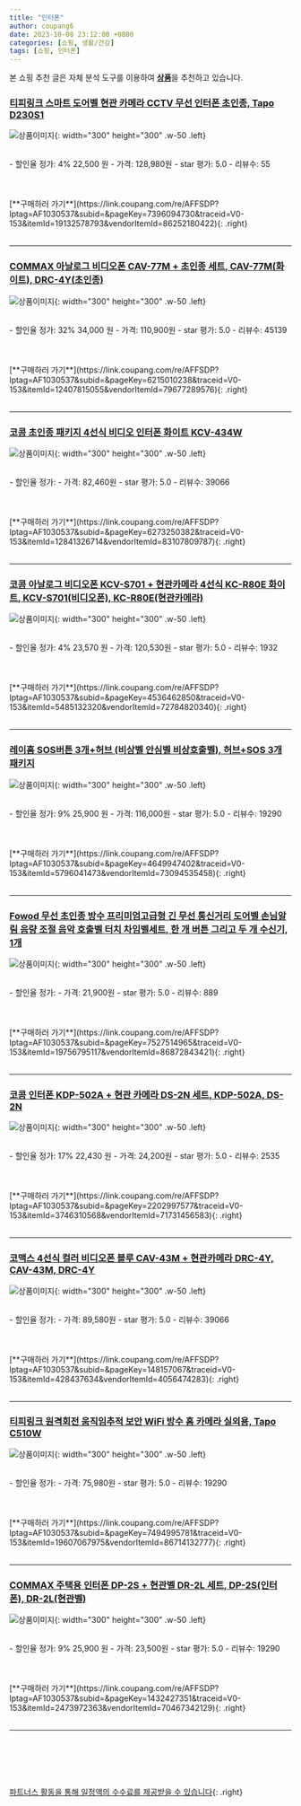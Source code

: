 ```yaml
---
title: "인터폰"
author: coupang6
date: 2023-10-08 23:12:00 +0800
categories: [쇼핑, 생활/건강]
tags: [쇼핑, 인터폰]
---
```


본 쇼핑 추천 글은 자체 분석 도구를 이용하여 [**상품**](https://link.coupang.com/a/bao1ui)을 추천하고 있습니다.

### [티피링크 스마트 도어벨 현관 카메라 CCTV 무선 인터폰 초인종, Tapo D230S1](https://link.coupang.com/re/AFFSDP?lptag=AF1030537&subid=&pageKey=7396094730&traceid=V0-153&itemId=19132578793&vendorItemId=86252180422)

![상품이미지](https://thumbnail7.coupangcdn.com/thumbnails/remote/230x230ex/image/retail/images/2023/06/12/14/6/c92ea4ed-c257-4101-a3ef-0b6583def16e.jpg){: width="300" height="300" .w-50 .left}


<br>
- 할인율 정가: 4%  22,500   원
- 가격: 128,980원
- star 평가: 5.0
- 리뷰수: 55
<br>
<br>
<br>
<br>
[**구매하러 가기**](https://link.coupang.com/re/AFFSDP?lptag=AF1030537&subid=&pageKey=7396094730&traceid=V0-153&itemId=19132578793&vendorItemId=86252180422){: .right}
<br>
<br>

---

### [COMMAX 아날로그 비디오폰 CAV-77M + 초인종 세트, CAV-77M(화이트), DRC-4Y(초인종)](https://link.coupang.com/re/AFFSDP?lptag=AF1030537&subid=&pageKey=6215010238&traceid=V0-153&itemId=12407815055&vendorItemId=79677289576)

![상품이미지](https://thumbnail7.coupangcdn.com/thumbnails/remote/230x230ex/image/rs_quotation_api/pumo4ni3/631ca846b59d46a280a2f42d416a1809.jpg){: width="300" height="300" .w-50 .left}


<br>
- 할인율 정가: 32%  34,000   원
- 가격: 110,900원
- star 평가: 5.0
- 리뷰수: 45139
<br>
<br>
<br>
<br>
[**구매하러 가기**](https://link.coupang.com/re/AFFSDP?lptag=AF1030537&subid=&pageKey=6215010238&traceid=V0-153&itemId=12407815055&vendorItemId=79677289576){: .right}
<br>
<br>

---

### [코콤 초인종 패키지 4선식 비디오 인터폰 화이트 KCV-434W](https://link.coupang.com/re/AFFSDP?lptag=AF1030537&subid=&pageKey=6273250382&traceid=V0-153&itemId=12841326714&vendorItemId=83107809787)

![상품이미지](https://thumbnail7.coupangcdn.com/thumbnails/remote/230x230ex/image/retail/images/103296425779421-f07c7f46-dfea-4b62-8e89-1b3b1a6678fa.jpg){: width="300" height="300" .w-50 .left}


<br>
- 할인율 정가: 
- 가격: 82,460원
- star 평가: 5.0
- 리뷰수: 39066
<br>
<br>
<br>
<br>
[**구매하러 가기**](https://link.coupang.com/re/AFFSDP?lptag=AF1030537&subid=&pageKey=6273250382&traceid=V0-153&itemId=12841326714&vendorItemId=83107809787){: .right}
<br>
<br>

---

### [코콤 아날로그 비디오폰 KCV-S701 + 현관카메라 4선식 KC-R80E 화이트, KCV-S701(비디오폰), KC-R80E(현관카메라)](https://link.coupang.com/re/AFFSDP?lptag=AF1030537&subid=&pageKey=4536462850&traceid=V0-153&itemId=5485132320&vendorItemId=72784820340)

![상품이미지](https://thumbnail10.coupangcdn.com/thumbnails/remote/230x230ex/image/retail/images/2020/12/02/16/4/fa16c782-f9ee-4e7a-9355-ff4e5c2ce9b6.jpg){: width="300" height="300" .w-50 .left}


<br>
- 할인율 정가: 4%  23,570   원
- 가격: 120,530원
- star 평가: 5.0
- 리뷰수: 1932
<br>
<br>
<br>
<br>
[**구매하러 가기**](https://link.coupang.com/re/AFFSDP?lptag=AF1030537&subid=&pageKey=4536462850&traceid=V0-153&itemId=5485132320&vendorItemId=72784820340){: .right}
<br>
<br>

---

### [레이홈 SOS버튼 3개+허브 (비상벨 안심벨 비상호출벨), 허브+SOS 3개 패키지](https://link.coupang.com/re/AFFSDP?lptag=AF1030537&subid=&pageKey=4649947402&traceid=V0-153&itemId=5796041473&vendorItemId=73094535458)

![상품이미지](https://thumbnail10.coupangcdn.com/thumbnails/remote/230x230ex/image/vendor_inventory/217a/58d2a9e84e9ff08bee715d23b475b979715d4ed0e8b868d324f933b9d839.jpg){: width="300" height="300" .w-50 .left}


<br>
- 할인율 정가: 9%  25,900   원
- 가격: 116,000원
- star 평가: 5.0
- 리뷰수: 19290
<br>
<br>
<br>
<br>
[**구매하러 가기**](https://link.coupang.com/re/AFFSDP?lptag=AF1030537&subid=&pageKey=4649947402&traceid=V0-153&itemId=5796041473&vendorItemId=73094535458){: .right}
<br>
<br>

---

### [Fowod 무선 초인종 방수 프리미엄고급형 긴 무선 통신거리 도어벨 손님알림 음량 조절 음악 호출벨 터치 차임벨세트, 한 개 버튼 그리고 두 개 수신기, 1개](https://link.coupang.com/re/AFFSDP?lptag=AF1030537&subid=&pageKey=7527514965&traceid=V0-153&itemId=19756795117&vendorItemId=86872843421)

![상품이미지](https://thumbnail10.coupangcdn.com/thumbnails/remote/230x230ex/image/vendor_inventory/c061/45729182845a6be91111305b28fd89069aa62e0148990bf4271bb41311b7.png){: width="300" height="300" .w-50 .left}


<br>
- 할인율 정가: 
- 가격: 21,900원
- star 평가: 5.0
- 리뷰수: 889
<br>
<br>
<br>
<br>
[**구매하러 가기**](https://link.coupang.com/re/AFFSDP?lptag=AF1030537&subid=&pageKey=7527514965&traceid=V0-153&itemId=19756795117&vendorItemId=86872843421){: .right}
<br>
<br>

---

### [코콤 인터폰 KDP-502A + 현관 카메라 DS-2N 세트, KDP-502A, DS-2N](https://link.coupang.com/re/AFFSDP?lptag=AF1030537&subid=&pageKey=2202997577&traceid=V0-153&itemId=3746310568&vendorItemId=71731456583)

![상품이미지](https://thumbnail6.coupangcdn.com/thumbnails/remote/230x230ex/image/retail/images/2020/10/06/14/9/bebc7494-b4a6-481c-afc2-a1834e308a66.jpg){: width="300" height="300" .w-50 .left}


<br>
- 할인율 정가: 17%  22,430   원
- 가격: 24,200원
- star 평가: 5.0
- 리뷰수: 2535
<br>
<br>
<br>
<br>
[**구매하러 가기**](https://link.coupang.com/re/AFFSDP?lptag=AF1030537&subid=&pageKey=2202997577&traceid=V0-153&itemId=3746310568&vendorItemId=71731456583){: .right}
<br>
<br>

---

### [코맥스 4선식 컬러 비디오폰 블루 CAV-43M + 현관카메라 DRC-4Y, CAV-43M, DRC-4Y](https://link.coupang.com/re/AFFSDP?lptag=AF1030537&subid=&pageKey=148157067&traceid=V0-153&itemId=428437634&vendorItemId=4056474283)

![상품이미지](https://thumbnail6.coupangcdn.com/thumbnails/remote/230x230ex/image/retail/images/350974310391376-da98e840-dcd3-4d85-a349-36d421fecc10.jpg){: width="300" height="300" .w-50 .left}


<br>
- 할인율 정가: 
- 가격: 89,580원
- star 평가: 5.0
- 리뷰수: 39066
<br>
<br>
<br>
<br>
[**구매하러 가기**](https://link.coupang.com/re/AFFSDP?lptag=AF1030537&subid=&pageKey=148157067&traceid=V0-153&itemId=428437634&vendorItemId=4056474283){: .right}
<br>
<br>

---

### [티피링크 원격회전 움직임추적 보안 WiFi 방수 홈 카메라 실외용, Tapo C510W](https://link.coupang.com/re/AFFSDP?lptag=AF1030537&subid=&pageKey=7494995781&traceid=V0-153&itemId=19607067975&vendorItemId=86714132777)

![상품이미지](https://thumbnail9.coupangcdn.com/thumbnails/remote/230x230ex/image/retail/images/2023/07/28/11/0/7e0c41ca-c8c2-45af-89e3-ccb92ecddcb9.jpg){: width="300" height="300" .w-50 .left}


<br>
- 할인율 정가: 
- 가격: 75,980원
- star 평가: 5.0
- 리뷰수: 19290
<br>
<br>
<br>
<br>
[**구매하러 가기**](https://link.coupang.com/re/AFFSDP?lptag=AF1030537&subid=&pageKey=7494995781&traceid=V0-153&itemId=19607067975&vendorItemId=86714132777){: .right}
<br>
<br>

---

### [COMMAX 주택용 인터폰 DP-2S + 현관벨 DR-2L 세트, DP-2S(인터폰), DR-2L(현관벨)](https://link.coupang.com/re/AFFSDP?lptag=AF1030537&subid=&pageKey=1432427351&traceid=V0-153&itemId=2473972363&vendorItemId=70467342129)

![상품이미지](https://thumbnail9.coupangcdn.com/thumbnails/remote/230x230ex/image/retail/images/2020/04/01/10/9/ded27a9f-8759-43db-b906-6cfa65b356ea.jpg){: width="300" height="300" .w-50 .left}


<br>
- 할인율 정가: 9%  25,900   원
- 가격: 23,500원
- star 평가: 5.0
- 리뷰수: 19290
<br>
<br>
<br>
<br>
[**구매하러 가기**](https://link.coupang.com/re/AFFSDP?lptag=AF1030537&subid=&pageKey=1432427351&traceid=V0-153&itemId=2473972363&vendorItemId=70467342129){: .right}
<br>
<br>

---
<br><br><br><br><br> [파트너스 활동을 통해 일정액의 수수료를 제공받을 수 있습니다](https://link.coupang.com/a/bao1ui){: .right}